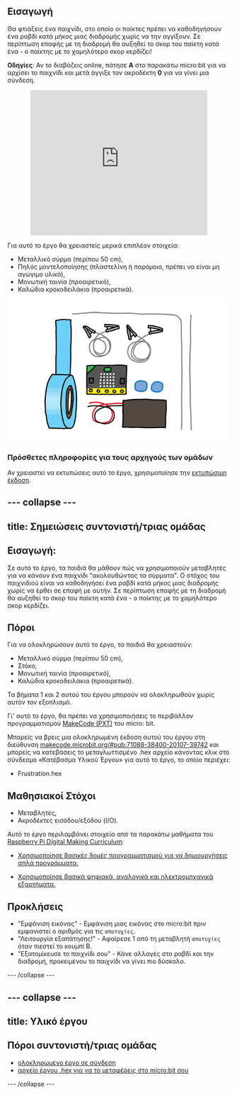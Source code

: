## Εισαγωγή

Θα φτιάξεις ένα παιχνίδι, στο οποίο οι παίκτες πρέπει να καθοδηγήσουν ένα ραβδί κατά μήκος μιας διαδρομής χωρίς να την αγγίξουν. Σε περίπτωση επαφής με τη διαδρομή θα αυξηθεί το σκορ του παίκτη κατά ένα - ο παίκτης με το χαμηλότερο σκορ κερδίζει!

**Οδηγίες**: Αν το διαβάζεις online, πάτησε **A** στο παρακάτω micro:bit για να αρχίσει το παιχνίδι και μετά άγγιξε τον ακροδέκτη **0** για να γίνει μια σύνδεση.

<div class="trinket" style="width:400px;margin: 0 auto;">
<div style="position:relative;height:0;padding-bottom:81.97%;overflow:hidden;"><iframe style="position:absolute;top:0;left:0;width:100%;height:100%;" src="https://makecode.microbit.org/---run?id=_FEDEdA3v6e64" allowfullscreen="allowfullscreen" sandbox="allow-popups allow-scripts allow-same-origin" frameborder="0"></iframe></div>
</div>

Για αυτό το έργο θα χρειαστείς μερικά επιπλέον στοιχεία:

* Μεταλλικό σύρμα (περίπου 50 cm),
* Πηλός μοντελοποίησης (πλαστελίνη ή παρόμοιο, πρέπει να είναι μη αγώγιμο υλικό),
* Μονωτική ταινία (προαιρετικό),
* Καλώδια κροκοδειλάκια (προαιρετικά).

![στιγμιότυπο οθόνης](images/frustration-items.png)

### Πρόσθετες πληροφορίες για τους αρχηγούς των ομάδων

Αν χρειαστεί να εκτυπώσεις αυτό το έργο, χρησιμοποίησε την [εκτυπώσιμη έκδοση](https://projects.raspberrypi.org/en/projects/frustration/print).

## \--- collapse \---

## title: Σημειώσεις συντονιστή/τριας ομάδας

## Εισαγωγή:

Σε αυτό το έργο, τα παιδιά θα μάθουν πώς να χρησιμοποιούν μεταβλητές για να κάνουν ένα παιχνίδι "ακολουθώντας τα σύρματα". Ο στόχος του παιχνιδιού είναι να καθοδηγήσει ένα ραβδί κατά μήκος μιας διαδρομής χωρίς να έρθει σε επαφή με αυτήν. Σε περίπτωση επαφής με τη διαδρομή θα αυξηθεί το σκορ του παίκτη κατά ένα - ο παίκτης με το χαμηλότερο σκορ κερδίζει.

## Πόροι

Για να ολοκληρώσουν αυτό το έργο, τα παιδιά θα χρειαστούν:

* Μεταλλικό σύρμα (περίπου 50 cm),
* Στόκο,
* Μονωτική ταινία (προαιρετικό),
* Καλώδια κροκοδειλάκια (προαιρετικά).

Τα βήματα 1 και 2 αυτού του έργου μπορούν να ολοκληρωθούν χωρίς αυτόν τον εξοπλισμό.

Γι' αυτό το έργο, θα πρέπει να χρησιμοποιήσεις το περιβάλλον προγραμματισμού [MakeCode (PXT)](http://jumpto.cc/pxt-new) του micro: bit.

Μπορείς να βρεις μια ολοκληρωμένη έκδοση αυτού του έργου στη διεύθυνση [makecode.microbit.org/#pub:71088-38400-20107-39742](https://makecode.microbit.org/#pub:71088-38400-20107-39742) και μπορείς να κατεβάσεις το μεταγλωττισμένο .hex αρχείο κάνοντας κλικ στο σύνδεσμο «Κατέβασμα Υλικού Έργου» για αυτό το έργο, το οποίο περιέχει:

* Frustration.hex

## Μαθησιακοί Στόχοι

* Μεταβλητές,
* Ακροδέκτες εισόδου/εξόδου (I/O).

Αυτό το έργο περιλαμβάνει στοιχεία από τα παρακάτω μαθήματα του [Raspberry Pi Digital Making Curriculum](http://rpf.io/curriculum):

* [Χρησιμοποίησε βασικές δομές προγραμματισμού για να δημιουργήσεις απλά προγράμματα.](https://www.raspberrypi.org/curriculum/programming/creator)

* [Χρησιμοποίησε βασικά ψηφιακά, αναλογικά και ηλεκτρομηχανικά εξαρτήματα.](https://www.raspberrypi.org/curriculum/physical-computing/creator)

## Προκλήσεις

* "Εμφάνιση εικόνας" - Εμφάνιση μιας εικόνας στο micro:bit πριν εμφανιστεί ο αριθμός για τις `αποτυχίες`.
* "Λειτουργία εξαπάτησης!" - Αφαίρεσε 1 από τη μεταβλητή `αποτυχίες` όταν πιεστεί το κουμπί Β.
* "Εξατομίκευσε το παιχνίδι σου" - Κάνε αλλαγές στο ραβδί και την διαδρομή, προκειμένου το παιχνίδι να γίνει πιο δύσκολο.

\--- /collapse \---

## \--- collapse \---

## title: Υλικό έργου

## Πόροι συντονιστή/τριας ομάδας

* [ολοκληρωμένο έργο σε σύνδεση](https://makecode.microbit.org/#pub:71088-38400-20107-39742)
* [αρχείο έργου .hex για να το μεταφέρεις στο micro:bit σου](resources/micro-bit-Frustration.hex)

\--- /collapse \---